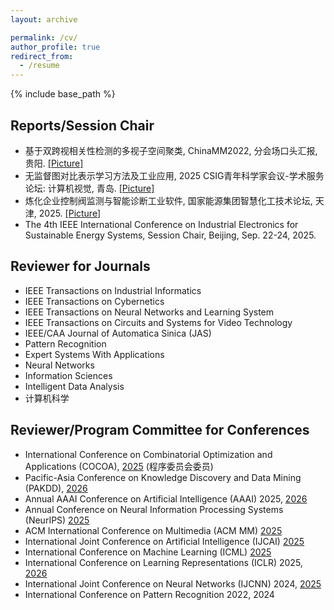 ```yaml
---
layout: archive

permalink: /cv/
author_profile: true
redirect_from:
  - /resume
---
```


{% include base_path %}

## Reports/Session Chair
- 基于双跨视相关性检测的多视子空间聚类, ChinaMM2022, 分会场口头汇报, 贵阳. [[Picture]](http://JipengGuo95.github.io/files/ChinaMM2022Oral.jpg)
- 无监督图对比表示学习方法及工业应用, 2025 CSIG青年科学家会议-学术服务论坛: 计算机视觉, 青岛. [[Picture]](http://JipengGuo95.github.io/files/CSIG2025.jpg)
- 炼化企业控制阀监测与智能诊断工业软件, 国家能源集团智慧化工技术论坛, 天津, 2025. [[Picture]](http://JipengGuo95.github.io/files/guojianengyuan.jpg)
- The 4th IEEE International Conference on Industrial Electronics for Sustainable Energy Systems, Session Chair, Beijing, Sep. 22-24, 2025.

## Reviewer for Journals
- IEEE Transactions on Industrial Informatics
- IEEE Transactions on Cybernetics
- IEEE Transactions on Neural Networks and Learning System 
- IEEE Transactions on Circuits and Systems for Video Technology
- IEEE/CAA Journal of Automatica Sinica (JAS)
- Pattern Recognition
- Expert Systems With Applications
- Neural Networks
- Information Sciences
- Intelligent Data Analysis
- 计算机科学

## Reviewer/Program Committee for Conferences
- International Conference on Combinatorial Optimization and Applications (COCOA), [2025](http://www.cocoa2025.com/cocoa/index.html)  (程序委员会委员) 
- Pacific-Asia Conference on Knowledge Discovery and Data Mining (PAKDD), [2026](https://pakdd2026.org/)
- Annual AAAI Conference on Artificial Intelligence (AAAI) 2025, [2026](https://aaai.org/conference/aaai/aaai-26/)
- Annual Conference on Neural Information Processing Systems (NeurIPS) [2025](https://neurips.cc/)
- ACM International Conference on Multimedia (ACM MM) [2025](https://acmmm2025.org/)
- International Joint Conference on Artificial Intelligence (IJCAI) [2025](https://2025.ijcai.org/)
- International Conference on Machine Learning (ICML) [2025](https://icml.cc/)
- International Conference on Learning Representations (ICLR) 2025, [2026](https://iclr.cc/Conferences/2026)
- International Joint Conference on Neural Networks (IJCNN) 2024, [2025](https://2025.ijcnn.org/)
- International Conference on Pattern Recognition 2022, 2024
